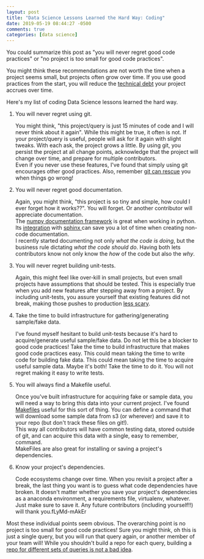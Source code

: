 ```yaml
---
layout: post
title: "Data Science Lessons Learned the Hard Way: Coding"
date: 2019-05-19 08:44:27 -0500
comments: true
categories: [data science]
---
```


You could summarize this post as "you will never regret good code practices" or "no project is too small for good code practices".

You might think these recommendations are not worth the time when a project seems small, but projects often grow over time. If you use good practices from the start, you will reduce the [technical debt](https://en.wikipedia.org/wiki/Technical_debt) your project accrues over time.

Here's my list of coding Data Science lessons learned the hard way.

1. You will never regret using git.

   You might think, "this project/query is just 15 minutes of code and I will never think about it again". While this might be true, it often is not. If your project/query is useful, people will ask for it again with slight tweaks. With each ask, the project grows a little. By using git, you persist the project at all change points, acknowledge that the project  will change over time, and prepare for multiple contributors.
   <br>
   Even if you never use these features, I've found that simply using git encourages other good practices.
   Also, remember [git can rescue](https://ohshitgit.com/) you when things go wrong!

2. You will never regret good documentation.

   Again, you might think, "this project is so tiny and simple, how could I ever forget how it works??". You will forget. Or another contributor will appreciate documentation.<br>
   The [numpy documentation framework](https://docs.scipy.org/doc/numpy/docs/howto_document.html) is great when working in python. Its [integration](https://numpydoc.readthedocs.io/en/latest/) with [sphinx ](http://www.sphinx-doc.org/en/stable/) can save you a lot of time when creating non-code documentation.<br>
   I recently started documenting not only *what the code is doing*, but the business rule dictating *what the code should do*. Having both lets contributors know not only know the *how* of the code but also the *why*.

3. You will never regret building unit-tests.

   Again, this might feel like over-kill in small projects, but even small projects have assumptions that should be tested. This is especially true when you add new features after stepping away from a project. By including unit-tests, you assure yourself that existing features did not break, making those pushes to production [less scary](https://dev.to/quii/why-you-should-deploy-on-friday-afternoon-285h).

4. Take the time to build infrastructure for gathering/generating sample/fake data.

   I've found myself hesitant to build unit-tests because it's hard to acquire/generate useful sample/fake data. Do not let this be a blocker to good code practices! Take the time to build infrastructure that makes good code practices easy.
   This could mean taking the time to write code for building fake data. This could mean taking the time to acquire useful sample data. Maybe it's both! Take the time to do it. You will not regret making it easy to write tests.

5. You will always find a Makefile useful.

   Once you've built infrastructure for acquiring fake or sample data, you will need a way to bring this data into your current project. I've found [Makefiles](https://en.wikipedia.org/wiki/Makefile) useful for this sort of thing. You can define a command that will download some sample data from s3 (or wherever) and save it to your repo (but don't track these files on git!).<br>
   This way all contributors will have common testing data, stored outside of git, and can acquire this data with a single, easy to remember, command.<br>
   MakeFiles are also great for installing or saving a project's dependencies.

6. Know your project's dependencies.

   Code ecosystems change over time. When you revisit a project after a break, the last thing you want is to guess what code dependencies have broken.
   It doesn't matter whether you save your project's dependencies as a anaconda environment, a requirements file, virtualenv, whatever. Just make sure to save it. Any future contributors (including yourself!!) will thank you.fLyMd-mAkEr

Most these individual points seem obvious. The overarching point is no project is too small for good code practices! Sure you might think, oh this is just a single query, but you will run that query again, or another member of your team will! While you shouldn't build a repo for each query, building a [repo for different sets of queries is not a bad idea](https://caitlinhudon.com/2018/11/28/git-sql-together/).
   
